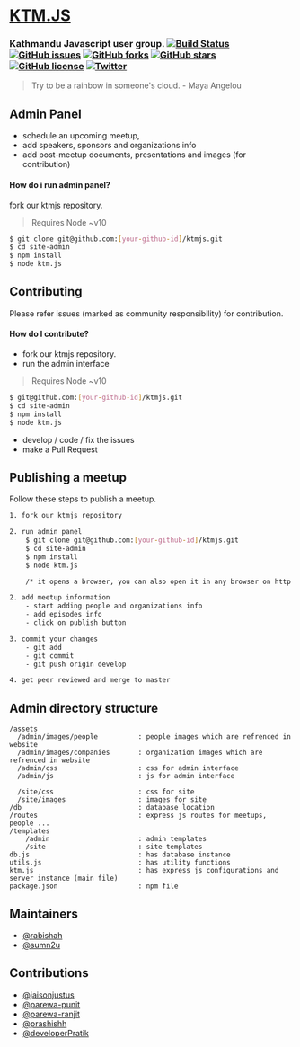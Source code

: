 # [KTM.JS](http://developers-nepal.github.io/ktmjs)
### Kathmandu Javascript user group. [![Build Status](https://travis-ci.org/developers-nepal/ktmjs.svg?branch=master)](https://travis-ci.org/developers-nepal/ktmjs) [![GitHub issues](https://img.shields.io/github/issues/developers-nepal/ktmjs.svg)](https://github.com/developers-nepal/ktmjs/issues) [![GitHub forks](https://img.shields.io/github/forks/developers-nepal/ktmjs.svg)](https://github.com/developers-nepal/ktmjs/network) [![GitHub stars](https://img.shields.io/github/stars/developers-nepal/ktmjs.svg)](https://github.com/developers-nepal/ktmjs/stargazers) [![GitHub license](https://img.shields.io/github/license/developers-nepal/ktmjs.svg)](https://github.com/developers-nepal/ktmjs/blob/develop/LICENSE) [![Twitter](https://img.shields.io/twitter/url/https/github.com/developers-nepal/ktmjs.svg?style=social)](https://twitter.com/intent/tweet?text=Wow:&url=https%3A%2F%2Fgithub.com%2Fdevelopers-nepal%2Fktmjs)

>Try to be a rainbow in someone's cloud. - Maya Angelou


## Admin Panel
- schedule an upcoming meetup,
- add speakers, sponsors and organizations info
- add post-meetup documents, presentations and images (for contribution)

#### How do i run admin panel?
fork our ktmjs repository.

> Requires Node ~v10

```bash
$ git clone git@github.com:[your-github-id]/ktmjs.git
$ cd site-admin
$ npm install
$ node ktm.js
```


## Contributing
Please refer issues (marked as community responsibility) for contribution.
#### How do I contribute?

- fork our ktmjs repository.
- run the admin interface

> Requires Node ~v10

```bash
$ git@github.com:[your-github-id]/ktmjs.git
$ cd site-admin
$ npm install
$ node ktm.js
```

- develop / code / fix the issues
- make a Pull Request

## Publishing a meetup
Follow these steps to publish a meetup.

```bash
1. fork our ktmjs repository

2. run admin panel
	$ git clone git@github.com:[your-github-id]/ktmjs.git
	$ cd site-admin
	$ npm install
	$ node ktm.js

	/* it opens a browser, you can also open it in any browser on http://localhost:3000/meetups */

2. add meetup information
	- start adding people and organizations info
	- add episodes info
	- click on publish button

3. commit your changes
	- git add
	- git commit
	- git push origin develop

4. get peer reviewed and merge to master

```

## Admin directory structure
```
/assets
  /admin/images/people 			: people images which are refrenced in website
  /admin/images/companies 		: organization images which are refrenced in website
  /admin/css					: css for admin interface
  /admin/js						: js for admin interface

  /site/css						: css for site
  /site/images					: images for site
/db 							: database location
/routes 						: express js routes for meetups, people ...
/templates
	/admin 						: admin templates
	/site 						: site templates
db.js 							: has database instance
utils.js 						: has utility functions
ktm.js 							: has express js configurations and server instance (main file)
package.json 					: npm file
```
## Maintainers
- [@rabishah](https://github.com/rabishah)
- [@sumn2u](https://github.com/sumn2u)

## Contributions
- [@jaisonjustus](https://github.com/jaisonjustus)
- [@parewa-punit](https://github.com/parewa-punit)
- [@parewa-ranjit](https://github.com/parewa-ranjit)
- [@prashishh](https://github.com/prashishh)
- [@developerPratik](https://github.com/developerPratik)
